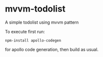# mvvm-todolist
A simple todolist using mvvm pattern

To execute first run:

`npm-install apollo-codegen`

for apollo code generation, then build as usual.
